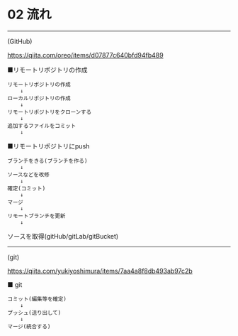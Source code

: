 
 # 02 流れ

--------------------------------------------------------
(GitHub)

https://qiita.com/oreo/items/d07877c640bfd94fb489

■リモートリポジトリの作成

    リモートリポジトリの作成
        ↓
    ローカルリポジトリの作成
        ↓
    リモートリポジトリをクローンする
        ↓
    追加するファイルをコミット
        ↓

■リモートリポジトリにpush

    ブランチをきる(ブランチを作る)
        ↓
    ソースなどを改修
        ↓
    確定(コミット)
        ↓
    マージ
        ↓
    リモートブランチを更新
        ↓

ソースを取得(gitHub/gitLab/gitBucket)

--------------------------------------------------------
(git)

https://qiita.com/yukiyoshimura/items/7aa4a8f8db493ab97c2b

■ git

    コミット(編集等を確定)
        ↓
    プッシュ(送り出して)
        ↓
    マージ(統合する)
